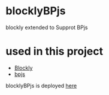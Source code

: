 # blocklyBPjs
blockly extended to Supprot BPjs

# used in this project 
 * [Blockly](https://developers.google.com/blockly/)
 * [bpjs](http://bpjs.readthedocs.io/en/latest/)

blocklyBPjs is deployed [here](https://maxget7.000webhostapp.com/)

